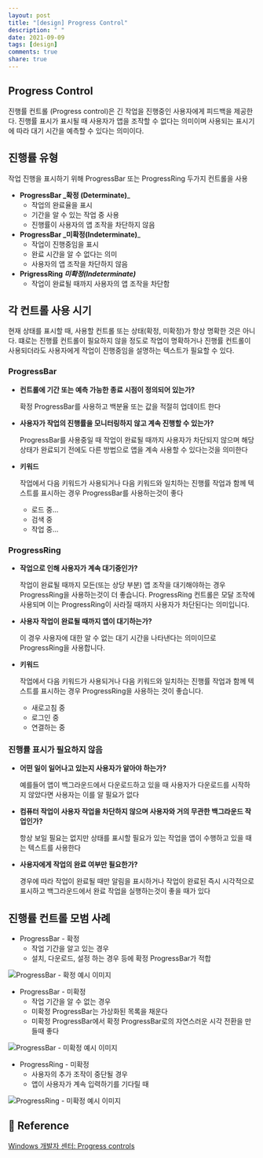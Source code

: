```yaml
---
layout: post
title: "[design] Progress Control"
description: " "
date: 2021-09-09
tags: [design]
comments: true
share: true
---
```


## Progress Control

진행률 컨트롤 (Progress control)은 긴 작업을 진행중인 사용자에게 피드백을 제공한다. 진행률 표시가 표시될 때 사용자가 앱을 조작할 수 없다는 의미이며 사용되는 표시기에 따라 대기 시간을 예측할 수 있다는 의미이다.

## 진행률 유형

작업 진행을 표시하기 위해 ProgressBar 또는 ProgressRing 두가지 컨트롤을 사용

- **ProgressBar _확정 (Determinate)**_
  - 작업의 완료율을 표시
  - 기간을 알 수 있는 작업 중 사용
  - 진행률이 사용자의 앱 조작을 차단하지 않음
- **ProgressBar _미확정(Indeterminate)**_
  - 작업이 진행중임을 표시
  - 완료 시간을 알 수 없다는 의미
  - 사용자의 앱 조작을 차단하지 않음
- **PrigressRing _미확정(Indeterminate)_**
  - 작업이 완료될 때까지 사용자의 앱 조작을 차단함

## 각 컨트롤 사용 시기

현재 상태를 표시할 때, 사용할 컨트롤  또는 상태(확정, 미확정)가 항상 명확한 것은 아니다. 떄로는 진행률 컨트롤이 필요하지 않을 정도로 작업이 명확하거나 진행률 컨트롤이 사용되더라도 사용자에게 작업이 진행중임을 설명하는 텍스트가 필요할 수 있다.

### ProgressBar

- **컨트롤에 기간 또는 예측 가능한 종료 시점이 정의되어 있는가?**

  확정 ProgressBar를 사용하고 백분율 또는 값을 적절히 업데이트 한다

- **사용자가 작업의 진행률을 모니터링하지 않고 계속 진행할 수 있는가?**

  ProgressBar를 사용중일 때 작업이 완료될 때까지 사용자가 차단되지 않으며 해당 상태가 완료되기 전에도 다른 방법으로 앱을 계속 사용할 수 있다는것을 의미한다

- **키워드**

  작업에서 다음 키워드가 사용되거나 다음 키워드와 일치하는 진행률 작업과 함께 텍스트를 표시하는 경우 ProgressBar를 사용하는것이 좋다

  - 로드 중...
  - 검색 중
  - 작업 중...

### ProgressRing

- **작업으로 인해 사용자가 계속 대기중인가?**

  작업이 완료될 때까지 모든(또는 상당 부분) 앱 조작을 대기해야하는 경우 ProgressRing을 사용하는것이 더 좋습니다. ProgressRing 컨트롤은 모달 조작에 사용되며 이는 ProgressRing이 사라질 때까지 사용자가 차단된다는 의미입니다.

- **사용자 작업이 완료될 때까지 앱이 대기하는가?**

  이 경우 사용자에 대한 알 수 없는 대기 시간을 나타낸다는 의미이므로 ProgressRing을 사용합니다.

- **키워드**

  작업에서 다음 키워드가 사용되거나 다음 키워드와 일치하는 진행률 작업과 함께 텍스트를 표시하는 경우 ProgressRing을 사용하는 것이 좋습니다.

  - 새로고침 중
  - 로그인 중
  - 연결하는 중

### 진행률 표시가 필요하지 않음

- **어떤 일이 일어나고 있는지 사용자가 알아야 하는가?**

  예를들어 앱이  백그라운드에서 다운로드하고 있을 때 사용자가 다운로드를 시작하지 않았다면 사용자는 이를 알 필요가 없다

- **컴퓨터 작업이 사용자 작업을 차단하지 않으며 사용자와 거의 무관한 백그라운드 작업인가?**

  항상 보일 필요는 없지만 상태를 표시할 필요가 있는 작업을 앱이 수행하고 있을 때는 텍스트를 사용한다

- **사용자에게 작업의 완료 여부만 필요한가?**

  경우에 따라 작업이 완료될 때만 알림을 표시하거나 작업이 완료된 즉시 시각적으로 표시하고 백그라운드에서 완료 작업을 실행하는것이 좋을 때가 있다

## 진행률 컨트롤 모범 사례

- ProgressBar - 확정
  - 작업 기간을 알고 있는 경우
  - 설치, 다운로드, 설정 하는 경우 등에 확정 ProgressBar가 적합

![ProgressBar - 확정 예시 이미지 ](https://docs.microsoft.com/ko-kr/windows/uwp/design/controls-and-patterns/images/pb_determinateexample.png)

- ProgressBar - 미확정
  - 작업 기간을 알 수 없는 경우
  - 미확정 ProgressBar는 가상화된 목록을 채운다
  - 미확정 ProgressBar에서 확정 ProgressBar로의 자연스러운 시각 전환을 만들때 좋다

![ProgressBar - 미확정 예시 이미지](https://docs.microsoft.com/ko-kr/windows/uwp/design/controls-and-patterns/images/pb_indeterminateexample.png)

- ProgressRing - 미확정
  - 사용자의 추가 조작이 중단될 경우
  - 앱이 사용자가 계속 입력하기를 기다릴 때

![ProgressRing - 미확정 예시 이미지](https://docs.microsoft.com/ko-kr/windows/uwp/design/controls-and-patterns/images/pr_indeterminateexample.png)



## 📖 Reference

[Windows 개발자 센터: Progress controls](https://docs.microsoft.com/ko-kr/windows/uwp/design/controls-and-patterns/progress-controls)